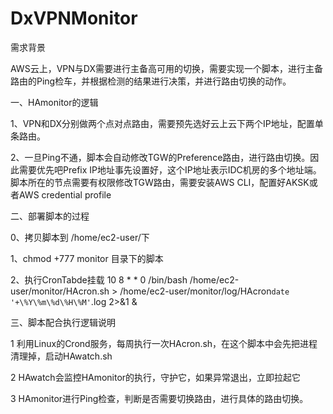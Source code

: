# DxVPNMonitor

需求背景

AWS云上，VPN与DX需要进行主备高可用的切换，需要实现一个脚本，进行主备路由的Ping检车，并根据检测的结果进行决策，并进行路由切换的动作。

一、HAmonitor的逻辑

1、VPN和DX分别做两个点对点路由，需要预先选好云上云下两个IP地址，配置单条路由。

2、一旦Ping不通，脚本会自动修改TGW的Preference路由，进行路由切换。因此需要优先吧Prefix IP地址事先设置好，这个IP地址表示IDC机房的多个地址端。脚本所在的节点需要有权限修改TGW路由，需要安装AWS CLI，配置好AKSK或者AWS credential profile

二、部署脚本的过程

0、拷贝脚本到 /home/ec2-user/下

1、chmod +777 monitor 目录下的脚本

2、执行CronTabde挂载 10 8 * * 0 /bin/bash /home/ec2-user/monitor/HAcron.sh > /home/ec2-user/monitor/log/HAcron`date '+\%Y\%m\%d\%H\%M'`.log 2>&1 &


三、脚本配合执行逻辑说明

1 利用Linux的Crond服务，每周执行一次HAcron.sh，在这个脚本中会先把进程清理掉，启动HAwatch.sh

2 HAwatch会监控HAmonitor的执行，守护它，如果异常退出，立即拉起它

3 HAmonitor进行Ping检查，判断是否需要切换路由，进行具体的路由切换。


